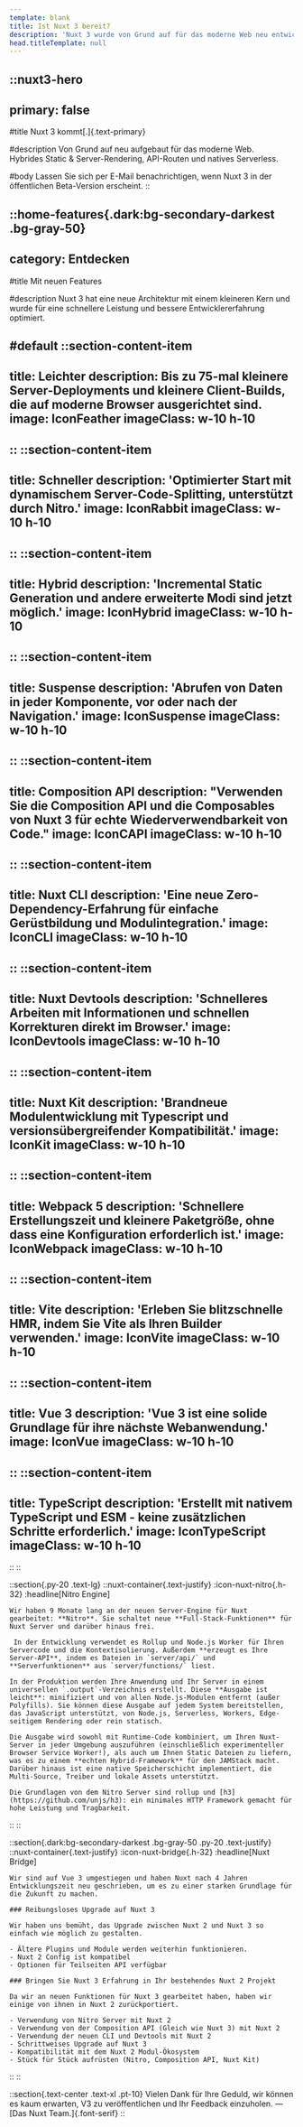 ```yaml
---
template: blank
title: Ist Nuxt 3 bereit?
description: 'Nuxt 3 wurde von Grund auf für das moderne Web neu entwickelt. Hybrides Static & Server-Rendering, API-Routen und natives Serverless.'
head.titleTemplate: null
---
```


::nuxt3-hero
---
primary: false
---

#title
Nuxt 3 kommt[.]{.text-primary}

#description
Von Grund auf neu aufgebaut für das moderne Web.<br>
Hybrides Static & Server-Rendering, API-Routen und natives Serverless.

#body
Lassen Sie sich per E-Mail benachrichtigen, wenn Nuxt 3 in der öffentlichen Beta-Version erscheint.
::

::home-features{.dark:bg-secondary-darkest .bg-gray-50}
---
category: Entdecken
---
#title
Mit neuen Features

#description
Nuxt 3 hat eine neue Architektur mit einem kleineren Kern und wurde für eine schnellere Leistung und bessere Entwicklererfahrung optimiert.

#default
  ::section-content-item
  ---
  title: Leichter
  description: Bis zu 75-mal kleinere Server-Deployments und kleinere Client-Builds, die auf moderne Browser ausgerichtet sind.
  image: IconFeather
  imageClass: w-10 h-10
  ---
  ::
  ::section-content-item
  ---
  title: Schneller
  description: 'Optimierter Start mit dynamischem Server-Code-Splitting, unterstützt durch Nitro.'
  image: IconRabbit
  imageClass: w-10 h-10
  ---
  ::
  ::section-content-item
  ---
  title: Hybrid
  description: 'Incremental Static Generation und andere erweiterte Modi sind jetzt möglich.'
  image: IconHybrid
  imageClass: w-10 h-10
  ---
  ::
  ::section-content-item
  ---
  title: Suspense
  description: 'Abrufen von Daten in jeder Komponente, vor oder nach der Navigation.'
  image: IconSuspense
  imageClass: w-10 h-10
  ---
  ::
  ::section-content-item
  ---
  title: Composition API
  description: "Verwenden Sie die Composition API und die Composables von Nuxt 3 für echte Wiederverwendbarkeit von Code."
  image: IconCAPI
  imageClass: w-10 h-10
  ---
  ::
  ::section-content-item
  ---
  title: Nuxt CLI
  description: 'Eine neue Zero-Dependency-Erfahrung für einfache Gerüstbildung und Modulintegration.'
  image: IconCLI
  imageClass: w-10 h-10
  ---
  ::
  ::section-content-item
  ---
  title: Nuxt Devtools
  description: 'Schnelleres Arbeiten mit Informationen und schnellen Korrekturen direkt im Browser.'
  image: IconDevtools
  imageClass: w-10 h-10
  ---
  ::
  ::section-content-item
  ---
  title: Nuxt Kit
  description: 'Brandneue Modulentwicklung mit Typescript und versionsübergreifender Kompatibilität.'
  image: IconKit
  imageClass: w-10 h-10
  ---
  ::
  ::section-content-item
  ---
  title: Webpack 5
  description: 'Schnellere Erstellungszeit und kleinere Paketgröße, ohne dass eine Konfiguration erforderlich ist.'
  image: IconWebpack
  imageClass: w-10 h-10
  ---
  ::
  ::section-content-item
  ---
  title: Vite
  description: 'Erleben Sie blitzschnelle HMR, indem Sie Vite als Ihren Builder verwenden.'
  image: IconVite
  imageClass: w-10 h-10
  ---
  ::
  ::section-content-item
  ---
  title: Vue 3
  description: 'Vue 3 ist eine solide Grundlage für ihre nächste Webanwendung.'
  image: IconVue
  imageClass: w-10 h-10
  ---
  ::
  ::section-content-item
  ---
  title: TypeScript
  description: 'Erstellt mit nativem TypeScript und ESM - keine zusätzlichen Schritte erforderlich.'
  image: IconTypeScript
  imageClass: w-10 h-10
  ---
  ::
::

::section{.py-20 .text-lg}
  ::nuxt-container{.text-justify}
    :icon-nuxt-nitro{.h-32}
    :headline[Nitro Engine]

    Wir haben 9 Monate lang an der neuen Server-Engine für Nuxt gearbeitet: **Nitro**. Sie schaltet neue **Full-Stack-Funktionen** für Nuxt Server und darüber hinaus frei.

	 In der Entwicklung verwendet es Rollup und Node.js Worker für Ihren Servercode und die Kontextisolierung. Außerdem **erzeugt es Ihre Server-API**, indem es Dateien in `server/api/` und **Serverfunktionen** aus `server/functions/` liest.

    In der Produktion werden Ihre Anwendung und Ihr Server in einem universellen `.output`-Verzeichnis erstellt. Diese **Ausgabe ist leicht**: minifiziert und von allen Node.js-Modulen entfernt (außer Polyfills). Sie können diese Ausgabe auf jedem System bereitstellen, das JavaScript unterstützt, von Node.js, Serverless, Workers, Edge-seitigem Rendering oder rein statisch.

	Die Ausgabe wird sowohl mit Runtime-Code kombiniert, um Ihren Nuxt-Server in jeder Umgebung auszuführen (einschließlich experimenteller Browser Service Worker!), als auch um Ihnen Static Dateien zu liefern, was es zu einem **echten Hybrid-Framework** für den JAMStack macht. Darüber hinaus ist eine native Speicherschicht implementiert, die Multi-Source, Treiber und lokale Assets unterstützt.

    Die Grundlagen von dem Nitro Server sind rollup und [h3](https://github.com/unjs/h3): ein minimales HTTP Framework gemacht für hohe Leistung und Tragbarkeit.
  ::
::

::section{.dark:bg-secondary-darkest .bg-gray-50 .py-20 .text-justify}
  ::nuxt-container{.text-justify}
    :icon-nuxt-bridge{.h-32}
    :headline[Nuxt Bridge]

    Wir sind auf Vue 3 umgestiegen und haben Nuxt nach 4 Jahren Entwicklungszeit neu geschrieben, um es zu einer starken Grundlage für die Zukunft zu machen.

    ### Reibungsloses Upgrade auf Nuxt 3

    Wir haben uns bemüht, das Upgrade zwischen Nuxt 2 und Nuxt 3 so einfach wie möglich zu gestalten.

    - Ältere Plugins und Module werden weiterhin funktionieren.
    - Nuxt 2 Config ist kompatibel
    - Optionen für Teilseiten API verfügbar

    ### Bringen Sie Nuxt 3 Erfahrung in Ihr bestehendes Nuxt 2 Projekt

    Da wir an neuen Funktionen für Nuxt 3 gearbeitet haben, haben wir einige von ihnen in Nuxt 2 zurückportiert.

    - Verwendung von Nitro Server mit Nuxt 2
    - Verwendung von der Composition API (Gleich wie Nuxt 3) mit Nuxt 2
    - Verwendung der neuen CLI und Devtools mit Nuxt 2
    - Schrittweises Upgrade auf Nuxt 3
    - Kompatibilität mit dem Nuxt 2 Modul-Ökosystem
    - Stück für Stück aufrüsten (Nitro, Composition API, Nuxt Kit)
  ::
::

::section{.text-center .text-xl .pt-10}
Vielen Dank für Ihre Geduld, wir können es kaum erwarten, V3 zu veröffentlichen und Ihr Feedback einzuholen. — [Das Nuxt Team.]{.font-serif}
::
